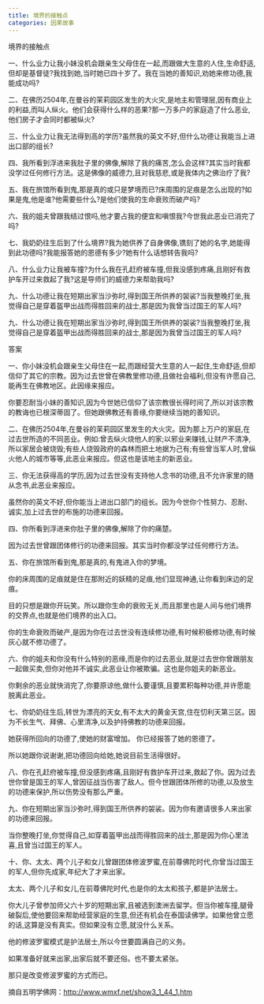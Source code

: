 ```yaml
---
title: 境界的接触点
categories: 因果故事
---
```



境界的接触点

一、什么业力让我小妹没机会跟亲生父母住在一起,而跟做大生意的人住,生命舒适,但却是基督徒?我找到她,当时她已四十岁了。我在当她的善知识,劝她来修功德,我能成功吗?

二、在佛历2504年,在曼谷的茉莉园区发生的大火灾,是地主和管理层,因有商业上的利益,而叫人纵火。他们会获得什么样的恶果?那一万多户的家庭造了什么恶业,他们房子才会同时都被纵火?

三、什么业力让我无法得到高的学历?虽然我的英文不好,但什么功德让我能当上进出口部的组长?

四、我所看到浮进来我肚子里的佛像,解除了我的痛苦,怎么会这样?其实当时我都没学过任何修行方法。这是佛像的威德力,且对我慈悲,或是我体内之佛治疗了我?

五、我在旅馆所看到鬼,那是真的或只是梦境而已?床周围的足痕是怎么出现的?如果是鬼,他是谁?他需要些什么?是他们使我的生命衰败而破产吗?

六、我的姐夫曾跟我结过恨吗,他才要占我的便宜和嗔恨我?今世我此恶业已消完了吗?

七、我奶奶往生后到了什么境界?我为她供养了自身佛像,镌刻了她的名字,她能得到此功德吗?我能报答她的恩德有多少?她有什么话想转告我吗?

八、什么业力让我被车撞?为什么我在孔赶府被车撞,但我没感到疼痛,且刚好有救护车开过来救起了我?这是导师们的威德力来帮助我吗?

九、什么功德让我在短期出家当沙弥时,得到国王所供养的袈裟?当我整晚打坐,我觉得自己是穿着盔甲出战而得胜回来的战士,那是因为我曾当过国王的军人吗?

九、什么功德让我在短期出家当沙弥时,得到国王所供养的袈裟?当我整晚打坐,我觉得自己是穿着盔甲出战而得胜回来的战士,那是因为我曾当过国王的军人吗?

答案

一、你小妹没机会跟亲生父母住在一起,而跟经营大生意的人一起住,生命舒适,但却信仰了其它的宗教。因为过去世曾在佛教里修功德,且做社会福利,但没有许愿自己,能再生在佛教地区。此因缘来报应。

你要忍耐当小妹的善知识,因为今世她已信仰了该宗教很长得时间了,所以对该宗教的教诲也已根深蒂固了。但她跟佛教还有善缘,你要继续当她的善知识。

二、在佛历2504年,在曼谷的茉莉园区里发生的大火灾。因为那上万户的家庭,在过去世所造的不同恶业。例如:曾去纵火烧他人的家;以邪业来赚钱,让财产不清净,所以家居会被烧毁;有些人烧毁政府的森林而把土地据为己有;有些曾当军人时,曾纵火他人的城市等等,此恶业来报应。但这也是该地主的新恶业。

三、你无法获得高的学历,因为过去世没有支持他人念书的功德,且不允许家里的随从念书,此恶业来报应。

虽然你的英文不好,但你能当上进出口部门的组长。因为今世你个性努力、忍耐、诚实,加上过去世的布施的功德来回报。

四、你所看到浮进来你肚子里的佛像,解除了你的痛楚。

因为过去世曾跟团体修行的功德来回报。其实当时你都没学过任何修行方法。

五、你在旅馆所看到鬼,那是真的,有鬼进入你的梦境。

你的床周围的足痕就是住在那附近的妖精的足痕,他们显现神通,让你看到床边的足痕。

目的只想是跟你开玩笑。所以跟你生命的衰败无关,而且那里也是人间与他们境界的交界点,也就是他们境界的出入口。

你的生命衰败而破产,是因为你在过去世没有连续修功德,有时候积极修功德,有时候灰心就不修功德了。

六、你的姐夫和你没有什么特别的恶缘,而是你的过去恶业,就是过去世你曾跟朋友一起做买卖,但你对他并不诚实,此恶业让你被欺骗。这也是你姐夫的新恶业。

你剩余的恶业就快消完了,你要原谅他,做什么要谨慎,且要累积每种功德,并许愿能脱离此恶业。

七、你奶奶往生后,转世为漂亮的天女,有不太大的黄金天宫,住在忉利天第三区。因为不长生气、拜佛、心里清净,以及护持佛教的功德来回报。

她获得所回向的功德了,使她的财富增加。 你已经报答了她的恩德了。

所以她跟你说谢谢,把功德回向给她,她说目前生活得很好。

八、你在孔赶府被车撞,但没感到疼痛,且刚好有救护车开过来,救起了你。因为过去世你曾是国王的军人,曾因征战当伤害了敌人。但今世跟团体所修的功德,以及放生的功德来保护,所以伤势没有那么严重。

九、你在短期出家当沙弥时,得到国王所供养的袈裟。因为你有邀请很多人来出家的功德来回报。

当你整晚打坐,你觉得自己,如穿着盔甲出战而得胜回来的战士,那是因为你心里法喜,且曾当过国王的军人。

十、你、太太、两个儿子和女儿曾跟团体修波罗蜜,在前尊佛陀时代,你曾当过国王的军人,但你先成家,年纪大了才来出家。

太太、两个儿子和女儿,在前尊佛陀时代,也是你的太太和孩子,都是护法居士。

你大儿子曾参加师父六十岁的短期出家,且被选到澳洲去留学。但当你被车撞,腿骨破裂后,使他要回来帮助经营家庭的生意,但还有机会在泰国读佛学。如果他曾立愿的话,这算是没有真实。但如果没有立愿,就没什么关系。

他的修波罗蜜模式是护法居士,所以今世要圆满自己的义务。

如果准备好就来出家,出家后就不要还俗。也不要太紧张。

那只是改变修波罗蜜的方式而已。

摘自五明学佛网：http://www.wmxf.net/show3_1_44_1.htm